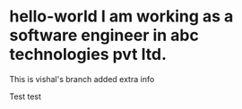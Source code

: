 # hello-world I am working as a software engineer in abc technologies pvt ltd.
This is vishal's branch
added extra info

Test test